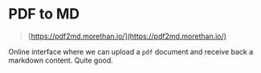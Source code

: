 # PDF to MD

> [https://pdf2md.morethan.io/](https://pdf2md.morethan.io/)

Online interface where we can upload a `pdf` document and receive back a markdown content. Quite good.
